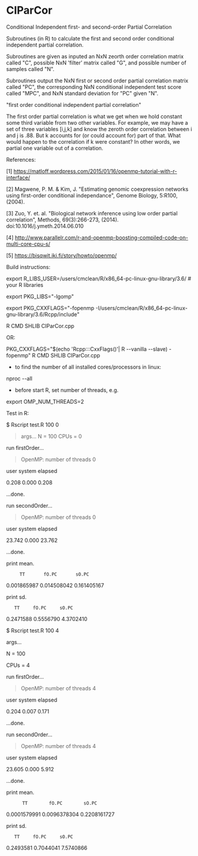 # CIParCor
Conditional Independent first- and second-order Partial Correlation 

Subroutines (in R) to calculate the first and second order conditional independent partial correlation. 

Subroutines are given as inputed an NxN zeorth order correlation matrix called "C", possible NxN 'filter' matrix called "G", and possible number of samples called "N". 

Subroutines output the NxN first or second order partial correlation matrix called "PC", the corresponding 
NxN conditional independent test score called "MPC", and NxN standard deviation for "PC" given "N".


"first order conditional independent partial correlation"


The first order partial correlation is what we get when we hold constant some third variable from two other variables. For example,  we may have a set of three variables [i,j,k] and know the zeroth order correlation between i and j is .88. But k accounts for (or could account for) part of that. What would happen to the correlation if k were constant? In other words, 
we partial one variable out of a correlation.

References:

[1] https://matloff.wordpress.com/2015/01/16/openmp-tutorial-with-r-interface/

[2] Magwene, P. M. & Kim, J. "Estimating genomic coexpression networks using first-order conditional independance", Genome Biology, 5:R100, (2004).

[3] Zuo, Y. et. al. "Biological network inference using low order partial correlation", Methods, 69(3):266-273, (2014). doi:10.1016/j.ymeth.2014.06.010

[4] http://www.parallelr.com/r-and-openmp-boosting-compiled-code-on-multi-core-cpu-s/

[5] https://bisqwit.iki.fi/story/howto/openmp/

Build instructions:

export R_LIBS_USER=/users/cmclean/R/x86_64-pc-linux-gnu-library/3.6/ # your R libraries

export PKG_LIBS="-lgomp"

export PKG_CXXFLAGS="-fopenmp -I/users/cmclean/R/x86_64-pc-linux-gnu-library/3.6/Rcpp/include"

R CMD SHLIB CIParCor.cpp

OR:

PKG_CXXFLAGS="$(echo 'Rcpp:::CxxFlags()'| R --vanilla --slave) -fopenmp" R CMD SHLIB CIParCor.cpp

* to find the number of all installed cores/processors in linux: 

nproc --all

* before start R, set number of threads, e.g. 

export OMP_NUM_THREADS=2


Test in R:

$ Rscript test.R 100 0

> args...
> N    = 100
> CPUs = 0 

run firstOrder... 

> OpenMP:  number of threads 0

   user  system elapsed 
   
  0.208   0.000   0.208 
  
...done.

run secondOrder... 

> OpenMP:  number of threads 0

   user  system elapsed 
   
 23.742   0.000  23.762 

...done.

print mean.

         TT       fO.PC       sO.PC 
0.001865987 0.014508042 0.161405167 

print sd.

       TT     fO.PC     sO.PC 
0.2471588 0.5556790 4.3702410 


$ Rscript test.R 100 4

args...

N    = 100 

CPUs = 4 

run firstOrder... 

> OpenMP:  number of threads 4

   user  system elapsed 
  
  0.204   0.007   0.171 
  
...done.

run secondOrder... 

> OpenMP:  number of threads 4

   user  system elapsed 
 
 23.605   0.000   5.912 
 
...done.

print mean.

          TT        fO.PC        sO.PC 
0.0001579991 0.0096378304 0.2208161727 

print sd.

       TT     fO.PC     sO.PC 
0.2493581 0.7044041 7.5740866 
